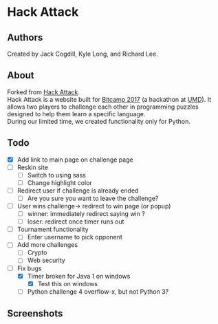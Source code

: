 # Hack Attack

## Authors

Created by Jack Cogdill, Kyle Long, and Richard Lee.

## About

Forked from [Hack Attack](https://github.com/jackcogdill/hack-attack).  
Hack Attack is a website built for [Bitcamp 2017](http://bitca.mp/) (a hackathon at [UMD](https://www.umd.edu/)). It allows two players to challenge each other in programming puzzles designed to help them learn a specific language.  
During our limited time, we created functionality only for Python.

## Todo
- [X] Add link to main page on challenge page
- [ ] Reskin site
	- [ ] Switch to using sass
	- [ ] Change highlight color
- [ ] Redirect user if challenge is already ended
	- [ ] Are you sure you want to leave the challenge?
- [ ] User wins challenge-> redirect to win page (or popup)
	- [ ] winner: immediately redirect saying win ?
	- [ ] loser: redirect once timer runs out
- [ ] Tournament functionality
	- [ ] Enter username to pick opponent
- [ ] Add more challenges
	- [ ] Crypto
	- [ ] Web security
- [ ] Fix bugs
	- [X] Timer broken for Java 1 on windows
		- [X] Test this on windows
	- [ ] Python challenge 4 overflow-x, but not Python 3?

## Screenshots
